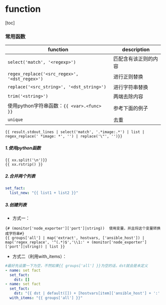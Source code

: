 # function

[toc]

### 常用函数

|function|description|
|-|-|
|`select('match', '<regexp>')`|匹配含有该正则的内容|
|`regex_replace('<src_regex>', '<dst_regex>')`|进行正则替换|
|`replace('<src_string>', '<dst_string>')`|进行字符串替换|
|`trim('<string>')`|两端去除<string>内容|
|使用python字符串函数：`{{ <var>.<func> }}`|参考下面的例子|
|`unique`|去重|

```jinja2
{{ result.stdout_lines | select('match', '.*image:.*') | list | regex_replace(' *image: *', '') | replace('\"', '')}}
```

##### 1.使用python函数
```jinja2
{{ xx.split('\n')}}
{{ xx.rstrip() }}
```

##### 2.合并两个列表
```yaml
set_fact:
  list_new: "{{ list1 + list2 }}"
```

##### 3.创建列表
* 方式一：
```jinja2
{# (monitor['node_exporter']['port']|string))  使用变量，并且将这个变量转换成字符串#}
{{ groups['all'] | map('extract', hostvars, ['ansible_host']) | map('regex_replace', '^(.*)$','\\1:' + (monitor['node_exporter']['port']|string)) | list }}
```

* 方式二（利用with_items）：
```yaml
#最好先设置一下为空，不然如果{{ groups['all'] }}为空的话，dst就会是未定义
- name: set fact
  set_fact:
    dst: []
- name: set fact
  set_fact:
    dst: "{{ dst | default([]) + [hostvars[item]['ansible_host'] + ':' + (monitor['node_exporter']['port']|string)]}}"
  with_items: "{{ groups['all'] }}"
```
